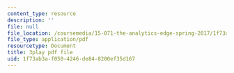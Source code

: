 ```yaml
---
content_type: resource
description: ''
file: null
file_location: /coursemedia/15-071-the-analytics-edge-spring-2017/1f73ab3af0504246de848200ef35d167_ByiCbXfwGbc.pdf
file_type: application/pdf
resourcetype: Document
title: 3play pdf file
uid: 1f73ab3a-f050-4246-de84-8200ef35d167
---
```

